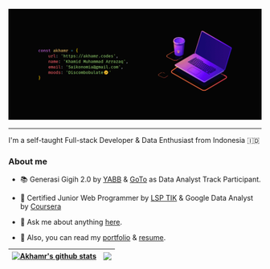 <p align="center"><a href="https://akhamr.codes"><img src="./banner.gif" /></a></p>

<hr />

I'm a self-taught Full-stack Developer & Data Enthusiast from Indonesia 🇮🇩

### About me

- 📚 Generasi Gigih 2.0 by [YABB](https://www.anakbangsabisa.org/) & [GoTo](https://www.gotocompany.com/) as Data Analyst Track Participant.

- :brain: Certified Junior Web Programmer by [LSP TIK](https://lsptik.or.id/skema/detail/118-Junior-Web-Programmer.html) & Google Data Analyst by [Coursera](https://www.coursera.org/professional-certificates/google-data-analytics)

- 💬 Ask me about anything [here](https://github.com/akhamr/akhamr/issues).

- 📜 Also, you can read my [portfolio](https://akhamr.tech) & [resume](https://akhamr.tech/resume.pdf).

| <a href="https://github.com/anuraghazra/github-readme-stats"><img align="center" src="https://akhamr-readme-stat.vercel.app/api?username=akhamr&show_icons=true&include_all_commits=true&theme=onedark&hide=contribs&custom_title=Akhamr%27s%20Github%20Stats" alt="Akhamr's github stats" /></a> | <a href="https://github.com/anuraghazra/github-readme-stats"><img align="center" src="https://akhamr-readme-stat.vercel.app/api/top-langs/?username=akhamr&layout=compact&theme=onedark" /></a> |
| - | - |

